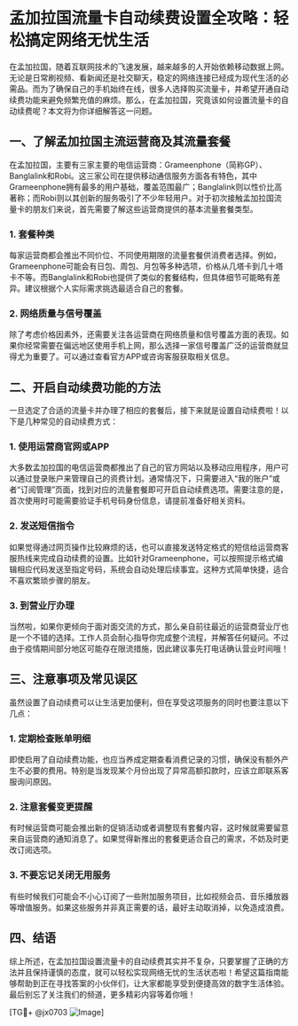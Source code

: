 # 孟加拉国流量卡自动续费设置全攻略：轻松搞定网络无忧生活

在孟加拉国，随着互联网技术的飞速发展，越来越多的人开始依赖移动数据上网。无论是日常刷视频、看新闻还是社交聊天，稳定的网络连接已经成为现代生活的必需品。而为了确保自己的手机始终在线，很多人选择购买流量卡，并希望开通自动续费功能来避免频繁充值的麻烦。那么，在孟加拉国，究竟该如何设置流量卡的自动续费呢？本文将为你详细解答这一问题。

## 一、了解孟加拉国主流运营商及其流量套餐

在孟加拉国，主要有三家主要的电信运营商：Grameenphone（简称GP）、Banglalink和Robi。这三家公司在提供移动通信服务方面各有特色，其中Grameenphone拥有最多的用户基础，覆盖范围最广；Banglalink则以性价比高著称；而Robi则以其创新的服务吸引了不少年轻用户。对于初次接触孟加拉国流量卡的朋友们来说，首先需要了解这些运营商提供的基本流量套餐类型。

### 1. 套餐种类

每家运营商都会推出不同价位、不同使用期限的流量套餐供消费者选择。例如，Grameenphone可能会有日包、周包、月包等多种选项，价格从几塔卡到几十塔卡不等。而Banglalink和Robi也提供了类似的套餐结构，但具体细节可能略有差异。建议根据个人实际需求挑选最适合自己的套餐。

### 2. 网络质量与信号覆盖

除了考虑价格因素外，还需要关注各运营商在网络质量和信号覆盖方面的表现。如果你经常需要在偏远地区使用手机上网，那么选择一家信号覆盖广泛的运营商就显得尤为重要了。可以通过查看官方APP或咨询客服获取相关信息。

## 二、开启自动续费功能的方法

一旦选定了合适的流量卡并办理了相应的套餐后，接下来就是设置自动续费啦！以下是几种常见的自动续费方式：

### 1. 使用运营商官网或APP

大多数孟加拉国的电信运营商都推出了自己的官方网站以及移动应用程序，用户可以通过登录账户来管理自己的资费计划。通常情况下，只需要进入“我的账户”或者“订阅管理”页面，找到对应的流量套餐即可开启自动续费选项。需要注意的是，首次使用时可能需要验证手机号码身份信息，请提前准备好相关资料。

### 2. 发送短信指令

如果觉得通过网页操作比较麻烦的话，也可以直接发送特定格式的短信给运营商客服热线来完成自动续费的设置。比如针对Grameenphone，可以按照提示格式编辑相应代码发送至指定号码，系统会自动处理后续事宜。这种方式简单快捷，适合不喜欢繁琐步骤的朋友。

### 3. 到营业厅办理

当然啦，如果你更倾向于面对面交流的方式，那么亲自前往最近的运营商营业厅也是一个不错的选择。工作人员会耐心指导你完成整个流程，并解答任何疑问。不过由于疫情期间部分地区可能存在限流措施，因此建议事先打电话确认营业时间哦！

## 三、注意事项及常见误区

虽然设置了自动续费可以让生活更加便利，但在享受这项服务的同时也要注意以下几点：

### 1. 定期检查账单明细

即使启用了自动续费功能，也应当养成定期查看消费记录的习惯，确保没有额外产生不必要的费用。特别是当发现某个月份出现了异常高额扣款时，应该立即联系客服询问原因。

### 2. 注意套餐变更提醒

有时候运营商可能会推出新的促销活动或者调整现有套餐内容，这时候就需要留意来自运营商的通知消息了。如果觉得新推出的套餐更适合自己的需求，不妨及时更改订阅选项。

### 3. 不要忘记关闭无用服务

有些时候我们可能会不小心订阅了一些附加服务项目，比如视频会员、音乐播放器等增值服务。如果这些服务并非真正需要的话，最好主动取消掉，以免造成浪费。

## 四、结语

综上所述，在孟加拉国设置流量卡的自动续费其实并不复杂，只要掌握了正确的方法并且保持谨慎的态度，就可以轻松实现网络无忧的生活状态啦！希望这篇指南能够帮助到正在寻找答案的小伙伴们，让大家都能享受到便捷高效的数字生活体验。最后别忘了关注我们的频道，更多精彩内容等着你哦！

[TG💪+ @jx0703 ![Image](https://github.com/user-attachments/assets/dbca1d08-cadb-493c-b0ec-ad6f7a83f270)]